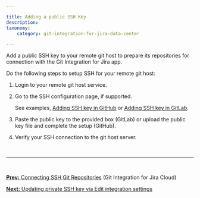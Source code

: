 ```yaml
---

title: Adding a public SSH Key
description:
taxonomy:
    category: git-integration-for-jira-data-center

---
```


Add a public SSH key to your remote git host to prepare its repositories for connection with the Git Integration for Jira app.

Do the following steps to setup SSH for your remote git host:

1.  Login to your remote git host service.

2.  Go to the SSH configuration page, if supported.

    See examples, [Adding SSH key in GitHub](https://docs.github.com/en/authentication/connecting-to-github-with-ssh/adding-a-new-ssh-key-to-your-github-account) or [Adding SSH key in GitLab](https://docs.github.com/en/authentication/connecting-to-github-with-ssh/adding-a-new-ssh-key-to-your-github-account).

3.  Paste the public key to the provided box (GitLab) or upload the public key file and complete the setup (GitHub).

4.  Verify your SSH connection to the git host server.

&nbsp;

<hr>

&nbsp;

[**Prev:** Connecting SSH Git Repositories](/git-integration-for-jira-cloud/connecting-ssh-git-repositories-jira-cloud-gij-cloud) (Git Integration for Jira Cloud)

[**Next:** Updating private SSH key via Edit integration settings](/git-integration-for-jira-cloud/updating-private-ssh-key-via-edit-repository-settings-gij-cloud)

